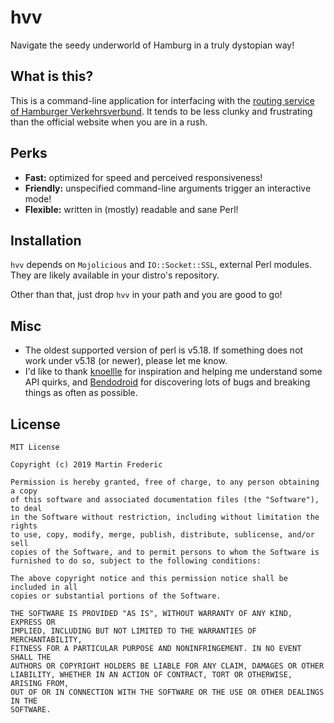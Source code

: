 # hvv

Navigate the seedy underworld of Hamburg in a truly dystopian way!

## What is this?

This is a command-line application for interfacing with the [routing
service of Hamburger Verkehrsverbund][hvv-web]. It tends to be less
clunky and frustrating than the official website when you are in a rush.

[hvv-web]: https://geofox.hvv.de

## Perks

- **Fast:** optimized for speed and perceived responsiveness!
- **Friendly:** unspecified command-line arguments trigger an
  interactive mode!
- **Flexible:** written in (mostly) readable and sane Perl!

## Installation

`hvv` depends on `Mojolicious` and `IO::Socket::SSL`, external Perl
modules.  They are likely available in your distro's repository.

Other than that, just drop `hvv` in your path and you are good to go!

## Misc

- The oldest supported version of perl is v5.18. If something does not
  work under v5.18 (or newer), please let me know.
- I'd like to thank [knoellle][knoellle] for inspiration and helping me
  understand some API quirks, and [Bendodroid][bendodroid] for
  discovering lots of bugs and breaking things as often as possible.

[knoellle]: https://github.com/knoellle
[bendodroid]: https://github.com/Bendodroid

## License

```
MIT License

Copyright (c) 2019 Martin Frederic 

Permission is hereby granted, free of charge, to any person obtaining a copy
of this software and associated documentation files (the "Software"), to deal
in the Software without restriction, including without limitation the rights
to use, copy, modify, merge, publish, distribute, sublicense, and/or sell
copies of the Software, and to permit persons to whom the Software is
furnished to do so, subject to the following conditions:

The above copyright notice and this permission notice shall be included in all
copies or substantial portions of the Software.

THE SOFTWARE IS PROVIDED "AS IS", WITHOUT WARRANTY OF ANY KIND, EXPRESS OR
IMPLIED, INCLUDING BUT NOT LIMITED TO THE WARRANTIES OF MERCHANTABILITY,
FITNESS FOR A PARTICULAR PURPOSE AND NONINFRINGEMENT. IN NO EVENT SHALL THE
AUTHORS OR COPYRIGHT HOLDERS BE LIABLE FOR ANY CLAIM, DAMAGES OR OTHER
LIABILITY, WHETHER IN AN ACTION OF CONTRACT, TORT OR OTHERWISE, ARISING FROM,
OUT OF OR IN CONNECTION WITH THE SOFTWARE OR THE USE OR OTHER DEALINGS IN THE
SOFTWARE.
```
